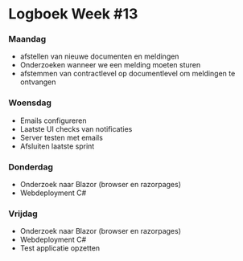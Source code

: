 # Logboek Week #13
### Maandag
* afstellen van nieuwe documenten en meldingen
* Onderzoeken wanneer we een melding moeten sturen
* afstemmen van contractlevel op documentlevel om meldingen te ontvangen
### Woensdag
* Emails configureren
* Laatste UI checks van notificaties
* Server testen met emails
* Afsluiten laatste sprint
### Donderdag 
* Onderzoek naar Blazor (browser en razorpages)
* Webdeployment C#
### Vrijdag
* Onderzoek naar Blazor (browser en razorpages)
* Webdeployment C#
* Test applicatie opzetten
